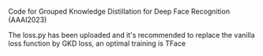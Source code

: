 Code for Grouped Knowledge Distillation for Deep Face Recognition (AAAI2023)

The loss.py has been uploaded and it's recommended to replace the vanilla loss function by GKD loss, an optimal training is TFace
